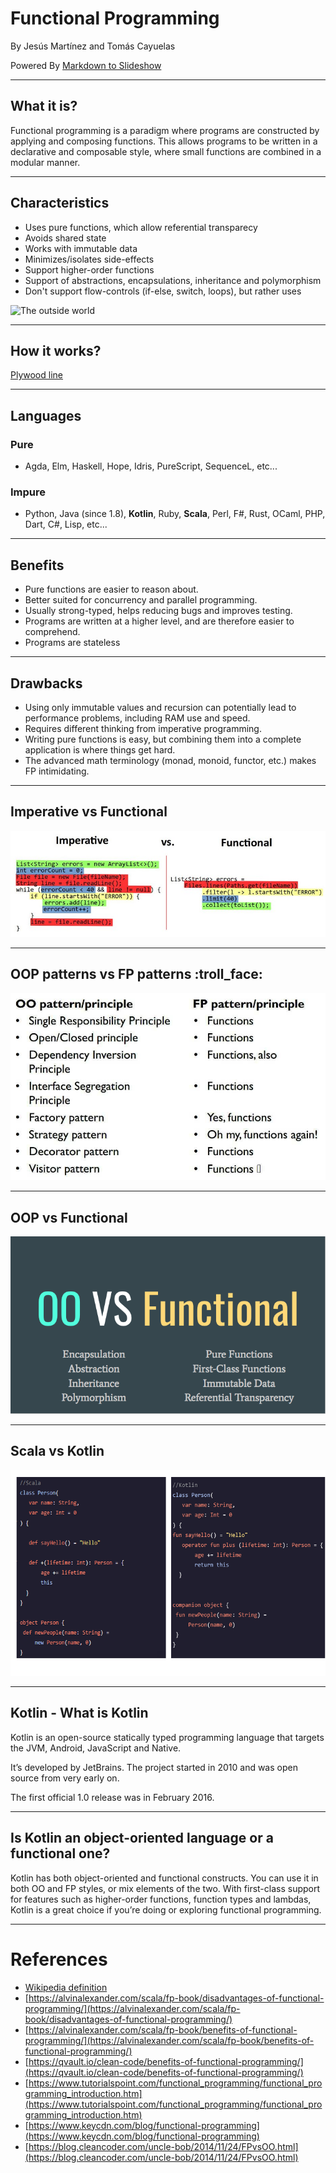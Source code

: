 # Functional Programming 


By Jesús Martínez and Tomás Cayuelas

Powered By [Markdown to Slideshow](https://mark.show/)

---

## What it is?

Functional programming is a paradigm where programs are constructed by applying and composing functions. This allows programs to be written in a declarative and composable style, where small functions are combined in a modular manner.

---

## Characteristics

- Uses pure functions, which allow referential transparecy
- Avoids shared state
- Works with immutable data
- Minimizes/isolates side-effects
- Support higher-order functions
- Support of abstractions, encapsulations, inheritance and polymorphism
- Don't support flow-controls (if-else, switch, loops), but rather uses 

![The outside world](https://alvinalexander.com/images/fp-book/benefits/pure-fp-core-v2.png)

---


## How it  works?

[Plywood line](https://www.youtube.com/watch?v=3Wh9NYvfStk)

---

## Languages

### Pure
* Agda, Elm, Haskell, Hope, Idris, PureScript, SequenceL, etc...

### Impure
* Python, Java (since 1.8), **Kotlin**, Ruby, **Scala**, Perl, F#, Rust, OCaml, PHP, Dart, C#, Lisp, etc...

---

## Benefits
  - Pure functions are easier to reason about. 
  - Better suited for concurrency and parallel programming.
  - Usually strong-typed, helps reducing bugs and improves testing.
  - Programs are written at a higher level, and are therefore easier to comprehend.
  - Programs are stateless

---

## Drawbacks
  - Using only immutable values and recursion can potentially lead to performance problems, including RAM use and speed.
  - Requires different thinking from imperative programming.
  - Writing pure functions is easy, but combining them into a complete application is where things get hard.
  - The advanced math terminology (monad, monoid, functor, etc.) makes FP intimidating.

---
    
## Imperative vs Functional
![Imperative vs Functional](assets/imperative_vs_functional.jpg)

---

## OOP patterns vs FP patterns :troll_face:
![OO patterns vs FP patterns](assets/fpvsoo.jpg)

---

## OOP vs Functional
![OO vs Functional](assets/FP-vs-OOP.png)

---

## Scala vs Kotlin
![Scala vs Kotlin](assets/scala_kotlin.png)

---

## Kotlin - What is Kotlin
Kotlin is an open-source statically typed programming language that targets the JVM, Android, JavaScript and Native.

It’s developed by JetBrains. The project started in 2010 and was open source from very early on.

The first official 1.0 release was in February 2016.

---

## Is Kotlin an object-oriented language or a functional one?

Kotlin has both object-oriented and functional constructs.
You can use it in both OO and FP styles, or mix elements of the two. With first-class support for features such as higher-order functions, function types and lambdas, Kotlin is a great choice if you’re doing or exploring functional programming.

---


# References

- [Wikipedia definition](https://en.wikipedia.org/wiki/Functional_programming)
- [https://alvinalexander.com/scala/fp-book/disadvantages-of-functional-programming/](https://alvinalexander.com/scala/fp-book/disadvantages-of-functional-programming/)
- [https://alvinalexander.com/scala/fp-book/benefits-of-functional-programming/](https://alvinalexander.com/scala/fp-book/benefits-of-functional-programming/)
- [https://qvault.io/clean-code/benefits-of-functional-programming/](https://qvault.io/clean-code/benefits-of-functional-programming/)
- [https://www.tutorialspoint.com/functional_programming/functional_programming_introduction.htm](https://www.tutorialspoint.com/functional_programming/functional_programming_introduction.htm)
- [https://www.keycdn.com/blog/functional-programming](https://www.keycdn.com/blog/functional-programming)
- [https://blog.cleancoder.com/uncle-bob/2014/11/24/FPvsOO.html](https://blog.cleancoder.com/uncle-bob/2014/11/24/FPvsOO.html)

